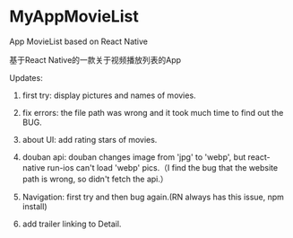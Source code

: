 # MyAppMovieList

App MovieList based on React Native

基于React Native的一款关于视频播放列表的App

Updates:

1. first try: display pictures and names of movies.

2. fix errors: the file path was wrong and it took much time to find out the BUG.

3. about UI: add rating stars of movies.

4. douban api: douban changes image from 'jpg' to 'webp', but react-native run-ios can't load 'webp' pics.（I find the bug  that the website path is wrong, so didn't fetch the api.）

5. Navigation: first try and then bug again.(RN always has this issue, npm install)

6. add trailer linking to Detail.

